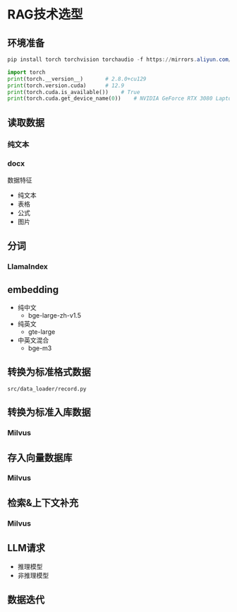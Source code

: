 # RAG技术选型

## 环境准备
```powershell
pip install torch torchvision torchaudio -f https://mirrors.aliyun.com/pytorch-wheels/cu129/
```

```python
import torch
print(torch.__version__)       # 2.8.0+cu129
print(torch.version.cuda)      # 12.9
print(torch.cuda.is_available())    # True
print(torch.cuda.get_device_name(0))    # NVIDIA GeForce RTX 3080 Laptop GPU
```

## 读取数据
### 纯文本

### docx
数据特征
- 纯文本
- 表格
- 公式
- 图片

## 分词
### LlamaIndex

## embedding
- 纯中文
  - bge-large-zh-v1.5
- 纯英文
  - gte-large
- 中英文混合
  - bge-m3

## 转换为标准格式数据
```text
src/data_loader/record.py
```

## 转换为标准入库数据
### Milvus

## 存入向量数据库
### Milvus

## 检索&上下文补充
### Milvus

## LLM请求
- 推理模型
- 非推理模型

## 数据迭代
